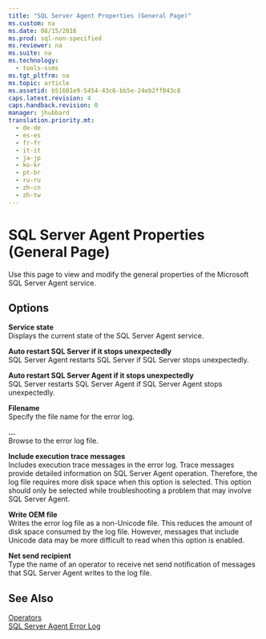 ```yaml
---
title: "SQL Server Agent Properties (General Page)"
ms.custom: na
ms.date: 08/15/2016
ms.prod: sql-non-specified
ms.reviewer: na
ms.suite: na
ms.technology: 
  - tools-ssms
ms.tgt_pltfrm: na
ms.topic: article
ms.assetid: b51601e9-5454-43c6-bb5e-24eb2ff043c8
caps.latest.revision: 4
caps.handback.revision: 0
manager: jhubbard
translation.priority.mt: 
  - de-de
  - es-es
  - fr-fr
  - it-it
  - ja-jp
  - ko-kr
  - pt-br
  - ru-ru
  - zh-cn
  - zh-tw
---
```

# SQL Server Agent Properties (General Page)
Use this page to view and modify the general properties of the  Microsoft   SQL Server  Agent service.  
  
## Options  
**Service state**  
Displays the current state of the  SQL Server  Agent service.  
  
**Auto restart SQL Server if it stops unexpectedly**  
 SQL Server  Agent restarts  SQL Server  if  SQL Server  stops unexpectedly.  
  
**Auto restart SQL Server Agent if it stops unexpectedly**  
 SQL Server  restarts  SQL Server  Agent if  SQL Server  Agent stops unexpectedly.  
  
**Filename**  
Specify the file name for the error log.  
  
**...**  
Browse to the error log file.  
  
**Include execution trace messages**  
Includes execution trace messages in the error log. Trace messages provide detailed information on  SQL Server  Agent operation. Therefore, the log file requires more disk space when this option is selected. This option should only be selected while troubleshooting a problem that may involve  SQL Server  Agent.  
  
**Write OEM file**  
Writes the error log file as a non-Unicode file. This reduces the amount of disk space consumed by the log file. However, messages that include Unicode data may be more difficult to read when this option is enabled.  
  
**Net send recipient**  
Type the name of an operator to receive net send notification of messages that  SQL Server  Agent writes to the log file.  
  
## See Also  
[Operators](../content/Operators.md)  
[SQL Server Agent Error Log](../content/SQL-Server-Agent-Error-Log.md)  
  
